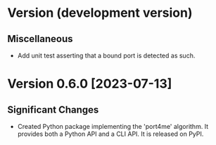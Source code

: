 # Version (development version)

## Miscellaneous

* Add unit test asserting that a bound port is detected as such.


# Version 0.6.0 [2023-07-13]

## Significant Changes

 * Created Python package implementing the 'port4me' algorithm.  It
   provides both a Python API and a CLI API.  It is released on PyPI.
